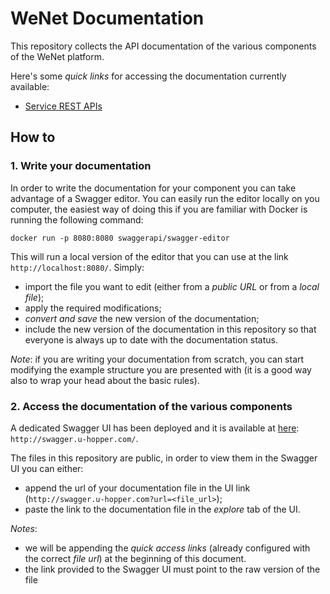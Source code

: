 # WeNet Documentation

This repository collects the API documentation of the various components of the WeNet platform.

Here's some _quick links_ for accessing the documentation currently available:

* [Service REST APIs](http://swagger.u-hopper.com/?url=https://bitbucket.org/wenet/wenet-components-documentation/raw/fde155f2ea62c483a579d78823bbd6584564877b/sources/wenet-service-api.json)

## How to

### 1. Write your documentation

In order to write the documentation for your component you can take advantage of a Swagger editor.
You can easily run the editor locally on you computer, the easiest way of doing this if you are familiar with Docker is running the following command:

```
docker run -p 8080:8080 swaggerapi/swagger-editor
```

This will run a local version of the editor that you can use at the link `http://localhost:8080/`.
Simply:

* import the file you want to edit (either from a _public URL_ or from a _local file_);
* apply the required modifications;
* _convert and save_ the new version of the documentation;
* include the new version of the documentation in this repository so that everyone is always up to date with the documentation status.

*Note*: if you are writing your documentation from scratch, you can start modifying the example structure you are presented with (it is a good way also to wrap your head about the basic rules).

### 2. Access the documentation of the various components

A dedicated Swagger UI has been deployed and it is available at [here](http://swagger.u-hopper.com/): `http://swagger.u-hopper.com/`.

The files in this repository are public, in order to view them in the Swagger UI you can either:

* append the url of your documentation file in the UI link (`http://swagger.u-hopper.com?url=<file_url>`);
* paste the link to the documentation file in the _explore_ tab of the UI.

*Notes*:

* we will be appending the _quick access links_ (already configured with the correct _file url_) at the beginning of this document.
* the link provided to the Swagger UI must point to the raw version of the file

